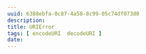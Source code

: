 ```yaml
---
uuid: 6388ebfa-0c87-4a58-8c99-05c74df073d0
description: 
title: URIError
tags: [ encodeURI  decodeURI ]
date: 
---
```




